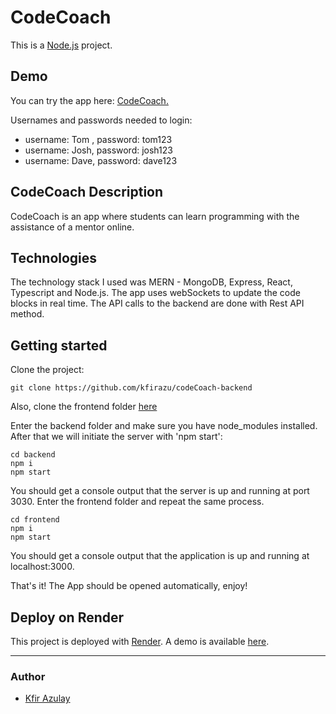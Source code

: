# CodeCoach

This is a [Node.js](https://nodejs.org/) project.

## Demo

You can try the app here: [CodeCoach.](https://codecoach-epqo.onrender.com)

Usernames and passwords needed to login:
- username: Tom , password: tom123
- username: Josh, password: josh123
- username: Dave, password: dave123

## CodeCoach Description

CodeCoach is an app where students can learn programming with the assistance of a mentor online.

## Technologies

The technology stack I used was MERN - MongoDB, Express, React, Typescript and Node.js.
The app uses webSockets to update the code blocks in real time. The API calls to the backend are done with Rest API method.

## Getting started

Clone the project:

```
git clone https://github.com/kfirazu/codeCoach-backend

```
Also, clone the frontend folder [here](https://github.com/kfirazu/codeCoach.git)


Enter the backend folder and make sure you have node_modules installed. After that we will initiate the server with 'npm start':

```
cd backend
npm i 
npm start
```

You should get a console output that the server is up and running at port 3030.
Enter the frontend folder and repeat the same process.

```
cd frontend
npm i 
npm start
```

You should get a console output that the application is up and running at localhost:3000.

That's it! The App should be opened automatically, enjoy!

## Deploy on Render

This project is deployed with [Render](https://render.com/docs). A demo is available [here](https://codecoach-epqo.onrender.com).

---


### Author
 - [Kfir Azulay](https://github.com/kfirazu)

